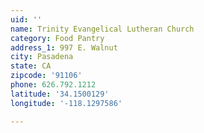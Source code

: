 ```yaml
---
uid: ''
name: Trinity Evangelical Lutheran Church
category: Food Pantry
address_1: 997 E. Walnut
city: Pasadena
state: CA
zipcode: '91106'
phone: 626.792.1212
latitude: '34.1500129'
longitude: '-118.1297586'

---
```


